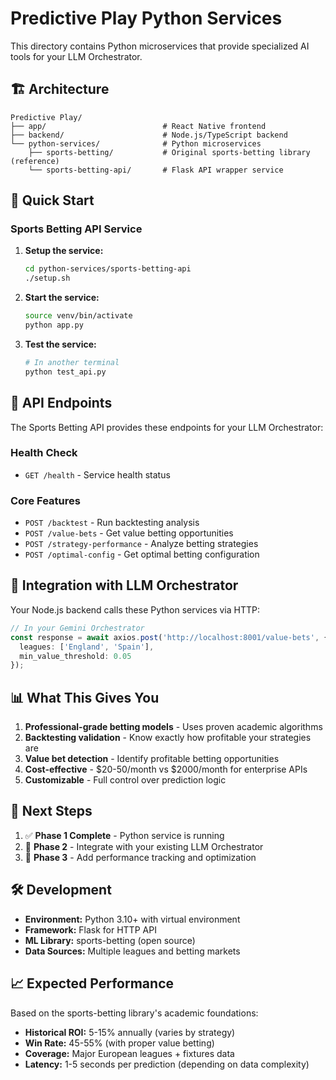 # Predictive Play Python Services

This directory contains Python microservices that provide specialized AI tools for your LLM Orchestrator.

## 🏗️ Architecture

```
Predictive Play/
├── app/                          # React Native frontend
├── backend/                      # Node.js/TypeScript backend
└── python-services/              # Python microservices
    ├── sports-betting/           # Original sports-betting library (reference)
    └── sports-betting-api/       # Flask API wrapper service
```

## 🚀 Quick Start

### Sports Betting API Service

1. **Setup the service:**
   ```bash
   cd python-services/sports-betting-api
   ./setup.sh
   ```

2. **Start the service:**
   ```bash
   source venv/bin/activate
   python app.py
   ```

3. **Test the service:**
   ```bash
   # In another terminal
   python test_api.py
   ```

## 🔧 API Endpoints

The Sports Betting API provides these endpoints for your LLM Orchestrator:

### Health Check
- `GET /health` - Service health status

### Core Features
- `POST /backtest` - Run backtesting analysis
- `POST /value-bets` - Get value betting opportunities  
- `POST /strategy-performance` - Analyze betting strategies
- `POST /optimal-config` - Get optimal betting configuration

## 🔗 Integration with LLM Orchestrator

Your Node.js backend calls these Python services via HTTP:

```typescript
// In your Gemini Orchestrator
const response = await axios.post('http://localhost:8001/value-bets', {
  leagues: ['England', 'Spain'],
  min_value_threshold: 0.05
});
```

## 📊 What This Gives You

1. **Professional-grade betting models** - Uses proven academic algorithms
2. **Backtesting validation** - Know exactly how profitable your strategies are
3. **Value bet detection** - Identify profitable betting opportunities
4. **Cost-effective** - $20-50/month vs $2000/month for enterprise APIs
5. **Customizable** - Full control over prediction logic

## 🎯 Next Steps

1. ✅ **Phase 1 Complete** - Python service is running
2. 🔄 **Phase 2** - Integrate with your existing LLM Orchestrator
3. 🚀 **Phase 3** - Add performance tracking and optimization

## 🛠️ Development

- **Environment:** Python 3.10+ with virtual environment
- **Framework:** Flask for HTTP API
- **ML Library:** sports-betting (open source)
- **Data Sources:** Multiple leagues and betting markets

## 📈 Expected Performance

Based on the sports-betting library's academic foundations:
- **Historical ROI:** 5-15% annually (varies by strategy)
- **Win Rate:** 45-55% (with proper value betting)
- **Coverage:** Major European leagues + fixtures data
- **Latency:** 1-5 seconds per prediction (depending on data complexity) 